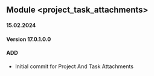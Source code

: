 ## Module <project_task_attachments>
#### 15.02.2024
#### Version 17.0.1.0.0
#### ADD
- Initial commit for Project And Task Attachments
